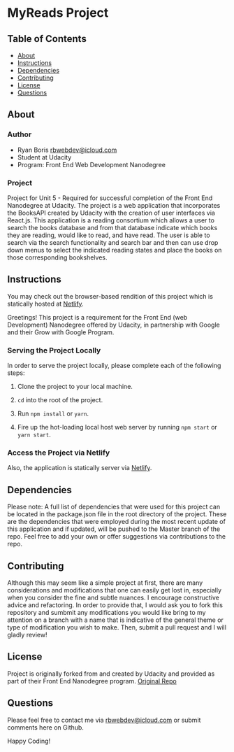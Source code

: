 # MyReads Project

## Table of Contents

- [About](#about)
- [Instructions](#instructions)
- [Dependencies](#dependencies)
- [Contributing](#contributing)
- [License](#license)
- [Questions](#questions)

## About

### Author

- Ryan Boris [rbwebdev@icloud.com](rbwebdev@icloud.com)
- Student at Udacity
- Program: Front End Web Development Nanodegree

### Project

Project for Unit 5 - Required for successful completion of the Front End Nanodegree at Udacity. The project is a web application that incorporates the BooksAPI created by Udacity with the creation of user interfaces via React.js. This application is a reading consortium which allows a user to search the books database and from that database indicate which books they are reading, would like to read, and have read. The user is able to search via the search functionality and search bar and then can use drop down menus to select the indicated reading states and place the books on those corresponding bookshelves.

## Instructions

You may check out the browser-based rendition of this project which is statically hosted at [Netlify](https://rborismyreads.netlify.com).

Greetings!
This project is a requirement for the Front End (web Development) Nanodegree offered by Udacity, in partnership with Google and their Grow with Google Program.

### Serving the Project Locally

In order to serve the project locally, please complete each of the following steps:

1. Clone the project to your local machine.

2. `cd` into the root of the project.

3. Run `npm install` or `yarn`.

4. Fire up the hot-loading local host web server by running `npm start` or `yarn start`.

### Access the Project via Netlify

Also, the application is statically server via [Netlify](https://rborismyreads.netlify.com).

## Dependencies

Please note: A full list of dependencies that were used for this project can be located in the package.json file in the root directory of the project. These are the dependencies that were employed during the most recent update of this application and if updated, will be pushed to the Master branch of the repo. Feel free to add your own or offer suggestions via contributions to the repo.

## Contributing

Although this may seem like a simple project at first, there are many considerations and modifications that one can easily get lost in, especially when you consider the fine and subtle nuances. I encourage constructive advice and refactoring. In order to provide that, I would ask you to fork this repository and sumbmit any modifications you would like bring to my attention on a branch with a name that is indicative of the general theme or type of modification you wish to make. Then, submit a pull request and I will gladly review!

## License

Project is originally forked from and created by Udacity and provided as part of their Front End Nanodegree program.
[Original Repo](https://github.com/udacity/reactnd-project-myreads-starter)

## Questions

Please feel free to contact me via rbwebdev@icloud.com or submit comments here on Github.

Happy Coding!

